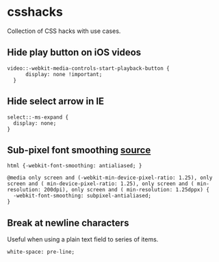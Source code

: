 # csshacks
Collection of CSS hacks with use cases.

## Hide play button on iOS videos

    video::-webkit-media-controls-start-playback-button {
		  display: none !important;
	  }
	  
## Hide select arrow in IE

    select::-ms-expand {
  	  display: none;
    }
    
## Sub-pixel font smoothing [source](https://www.mobomo.com/2014/5/better-font-smoothing-in-chrome-on-mac-os-x/)

    html {-webkit-font-smoothing: antialiased; } 

    @media only screen and (-webkit-min-device-pixel-ratio: 1.25), only screen and ( min-device-pixel-ratio: 1.25), only screen and ( min-resolution: 200dpi), only screen and ( min-resolution: 1.25dppx) {
      -webkit-font-smoothing: subpixel-antialiased; 
    } 

## Break at newline characters
Useful when using a plain text field to series of items.

	white-space: pre-line;
